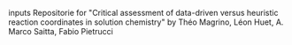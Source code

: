 inputs Repositorie for "Critical assessment of data-driven versus heuristic reaction coordinates in solution chemistry"
by Théo Magrino, Léon Huet, A. Marco Saitta, Fabio Pietrucci
